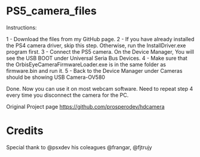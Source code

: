 # PS5_camera_files

Instructions:

1 - Download the files from my GitHub page. 
2 - If you have already installed the PS4 camera driver, skip this step. Otherwise, run the InstallDriver.exe program first.
3 - Connect the PS5 camera. On the Device Manager, You will see the USB BOOT under Universal Seria Bus Devices.
4 - Make sure that the OrbisEyeCameraFirmwareLoader.exe is in the same folder as firmware.bin and run it. 
5 - Back to the Device Manager under Cameras should be showing USB Camera-OV580

Done. Now you can use it on most webcam software. 
Need to repeat step 4 every time you disconnect the camera for the PC. 

Original Project page
https://github.com/prosperodev/hdcamera

# Credits 
Special thank to @psxdev his coleagues @frangar, @fjtrujy
